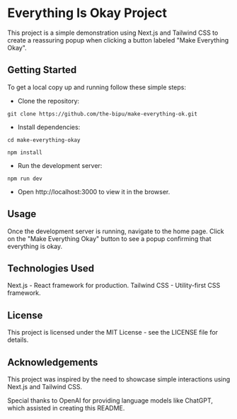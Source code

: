 # Everything Is Okay Project
This project is a simple demonstration using Next.js and Tailwind CSS to create a reassuring popup when clicking a button labeled "Make Everything Okay".

## Getting Started
To get a local copy up and running follow these simple steps:

- Clone the repository:

```git clone https://github.com/the-bipu/make-everything-ok.git```

- Install dependencies:

```cd make-everything-okay```

```npm install```

- Run the development server:

```npm run dev```

- Open http://localhost:3000 to view it in the browser.

## Usage
Once the development server is running, navigate to the home page. Click on the "Make Everything Okay" button to see a popup confirming that everything is okay.

## Technologies Used
Next.js - React framework for production.
Tailwind CSS - Utility-first CSS framework.

## License
This project is licensed under the MIT License - see the LICENSE file for details.

## Acknowledgements
This project was inspired by the need to showcase simple interactions using Next.js and Tailwind CSS.

Special thanks to OpenAI for providing language models like ChatGPT, which assisted in creating this README.